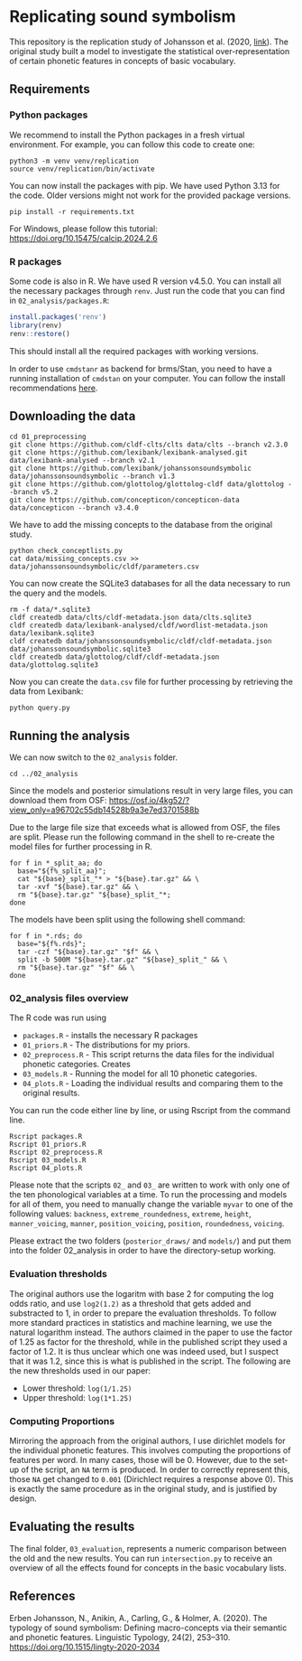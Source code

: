 # Replicating sound symbolism

This repository is the replication study of Johansson et al. (2020, [link](https://doi.org/10.1515/lingty-2020-2034)). The original study built a model to investigate the statistical over-representation of certain phonetic features in concepts of basic vocabulary.

## Requirements

### Python packages

We recommend to install the Python packages in a fresh virtual environment. For example, you can follow this code to create one:

```shell
python3 -m venv venv/replication
source venv/replication/bin/activate
```

You can now install the packages with pip. We have used Python 3.13 for the code. Older versions might not work for the provided package versions.

```shell
pip install -r requirements.txt
```

For Windows, please follow this tutorial: <https://doi.org/10.15475/calcip.2024.2.6>

### R packages

Some code is also in R. We have used R version v4.5.0. You can install all the necessary packages through `renv`. Just run the code that you can find in `02_analysis/packages.R`:

```R
install.packages('renv')
library(renv)
renv::restore()
```

This should install all the required packages with working versions.

In order to use `cmdstanr` as backend for brms/Stan, you need to have a running installation of `cmdstan` on your computer. You can follow the install recommendations [here](https://github.com/stan-dev/cmdstanr?tab=readme-ov-file#installation).

## Downloading the data

```shell
cd 01_preprocessing
git clone https://github.com/cldf-clts/clts data/clts --branch v2.3.0
git clone https://github.com/lexibank/lexibank-analysed.git data/lexibank-analysed --branch v2.1
git clone https://github.com/lexibank/johanssonsoundsymbolic data/johanssonsoundsymbolic --branch v1.3
git clone https://github.com/glottolog/glottolog-cldf data/glottolog --branch v5.2
git clone https://github.com/concepticon/concepticon-data data/concepticon --branch v3.4.0
```

We have to add the missing concepts to the database from the original study.

```shell
python check_conceptlists.py
cat data/missing_concepts.csv >> data/johanssonsoundsymbolic/cldf/parameters.csv
```

You can now create the SQLite3 databases for all the data necessary to run the query and the models.

```shell
rm -f data/*.sqlite3
cldf createdb data/clts/cldf-metadata.json data/clts.sqlite3
cldf createdb data/lexibank-analysed/cldf/wordlist-metadata.json data/lexibank.sqlite3
cldf createdb data/johanssonsoundsymbolic/cldf/cldf-metadata.json data/johanssonsoundsymbolic.sqlite3
cldf createdb data/glottolog/cldf/cldf-metadata.json data/glottolog.sqlite3
```

Now you can create the `data.csv` file for further processing by retrieving the data from Lexibank:

```shell
python query.py
```

## Running the analysis

We can now switch to the `02_analysis` folder.

```shell
cd ../02_analysis
```

Since the models and posterior simulations result in very large files, you can download them from OSF: <https://osf.io/4kg52/?view_only=a96702c55db14528b9a3e7ed3701588b>

Due to the large file size that exceeds what is allowed from OSF, the files are split. Please run the following command in the shell to re-create the model files for further processing in R.

```shell
for f in *_split_aa; do 
  base="${f%_split_aa}"; 
  cat "${base}_split_"* > "${base}.tar.gz" && \
  tar -xvf "${base}.tar.gz" && \
  rm "${base}.tar.gz" "${base}_split_"*; 
done
```

The models have been split using the following shell command:

```shell
for f in *.rds; do 
  base="${f%.rds}"; 
  tar -czf "${base}.tar.gz" "$f" && \
  split -b 500M "${base}.tar.gz" "${base}_split_" && \
  rm "${base}.tar.gz" "$f" && \
done
```

### 02_analysis files overview

The R code was run using 

- `packages.R` - installs the necessary R packages
- `01_priors.R` - The distributions for my priors.
- `02_preprocess.R` - This script returns the data files for the individual phonetic categories. Creates
- `03_models.R` - Running the model for all 10 phonetic categories.
- `04_plots.R` - Loading the individual results and comparing them to the original results.

You can run the code either line by line, or using Rscript from the command line.

```shell
Rscript packages.R
Rscript 01_priors.R
Rscript 02_preprocess.R
Rscript 03_models.R
Rscript 04_plots.R
```

Please note that the scripts `02_` and `03_` are written to work with only one of the ten phonological variables at a time. To run the processing and models for all of them, you need to manually change the variable `myvar` to one of the following values: `backness`, `extreme_roundedness`, `extreme`, `height`, `manner_voicing`, `manner`, `position_voicing`, `position`, `roundedness`, `voicing`.

Please extract the two folders (`posterior_draws/` and `models/`) and put them into the folder 02_analysis in order to have the directory-setup working.

### Evaluation thresholds

The original authors use the logaritm with base 2 for computing the log odds ratio, and use `log2(1.2)` as a threshold that gets added and substracted to 1, in order to prepare the evaluation thresholds. To follow more standard practices in statistics and machine learning, we use the natural logarithm instead. The authors claimed in the paper to use the factor of 1.25 as factor for the threshold, while in the published script they used a factor of 1.2. It is thus unclear which one was indeed used, but I suspect that it was 1.2, since this is what is published in the script. The following are the new thresholds used in our paper:

- Lower threshold: `log(1/1.25)`
- Upper threshold: `log(1*1.25)`

### Computing Proportions

Mirroring the approach from the original authors, I use dirichlet models for the individual phonetic features. This involves computing the proportions of features per word. In many cases, those will be 0. However, due to the set-up of the script, an `NA` term is produced. In order to correctly represent this, those `NA` get changed to `0.001` (Dirichlect requires a response above 0). This is exactly the same procedure as in the original study, and is justified by design.

## Evaluating the results

The final folder, `03_evaluation`, represents a numeric comparison between the old and the new results. You can run `intersection.py` to receive an overview of all the effects found for concepts in the basic vocabulary lists.

## References

Erben Johansson, N., Anikin, A., Carling, G., & Holmer, A. (2020). The typology of sound symbolism: Defining macro-concepts via their semantic and phonetic features. Linguistic Typology, 24(2), 253–310. https://doi.org/10.1515/lingty-2020-2034

